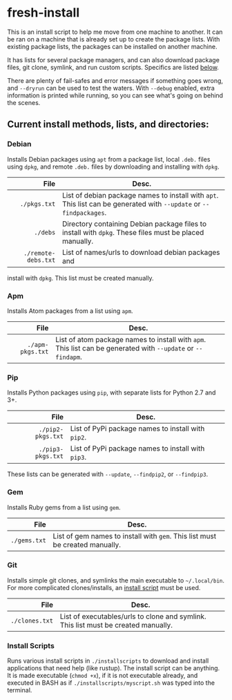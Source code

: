 # fresh-install

This is an install script to help me move from one machine to another.
It can be ran on a machine that is already set up to create the package
lists. With existing package lists, the packages can be installed on
another machine.

It has lists for several package managers, and can also download package
files, git clone, symlink, and run custom scripts. Specifics are listed
[below](#current-install-methods-lists-and-directories-).

There are plenty of fail-safes and error messages if something goes
wrong, and `--dryrun` can be used to test the waters. With `--debug` enabled,
extra information is printed while running, so you can see what's going on
behind the scenes.

## Current install methods, lists, and directories:

### Debian

Installs Debian packages using `apt` from a package list,
local `.deb.` files using `dpkg`, and remote `.deb.` files by downloading and
installing with `dpkg`.

File|Desc.
---:|---
`./pkgs.txt` | List of debian package names to install with `apt`. This list can be generated with `--update` or `--findpackages`.
`./debs` | Directory containing Debian package files to install with `dpkg`. These files must be placed manually.
`./remote-debs.txt` | List of names/urls to download debian packages and
install with `dpkg`. This list must be created manually.

### Apm

Installs Atom packages from a list using `apm`.

File|Desc.
---:|---
`./apm-pkgs.txt` | List of atom package names to install with `apm`. This list can be generated with `--update` or `--findapm`.


### Pip

Installs Python packages using `pip`, with separate lists for Python
2.7 and 3+.

File|Desc.
---:|---
`./pip2-pkgs.txt` | List of PyPi package names to install with `pip2`.
`./pip3-pkgs.txt` | List of PyPi package names to install with `pip3`.

These lists can be generated with `--update`, `--findpip2`, or `--findpip3`.

### Gem

Installs Ruby gems from a list using `gem`.

File|Desc.
---:|---
`./gems.txt` | List of gem names to install with `gem`. This list must be created manually.


### Git

Installs simple git clones, and symlinks the main executable to
`~/.local/bin`. For more complicated clones/installs, an
[install script](#install-scripts) must be used.

File|Desc.
---:|---
`./clones.txt` | List of executables/urls to clone and symlink. This list must be created manually.


### Install Scripts

Runs various install scripts in `./installscripts` to download and install
applications that need help (like rustup). The install script can be anything.
It is made executable (`chmod +x`), if it is not executable already, and
executed in BASH as if `./installscripts/myscript.sh` was typed into the
terminal.
